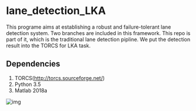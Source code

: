 # lane_detection_LKA
This programe aims at establishing a robust and failure-tolerant lane detection system. Two branches are included in this framework. This repo is part of it, which is the traditional lane detection pipline. We put the detection result into the TORCS for LKA task.

## Dependencies
1. TORCS(http://torcs.sourceforge.net/)
2. Python 3.5
3. Matlab 2018a

![img](C:\Users\shun.yang\Desktop\1.png)

